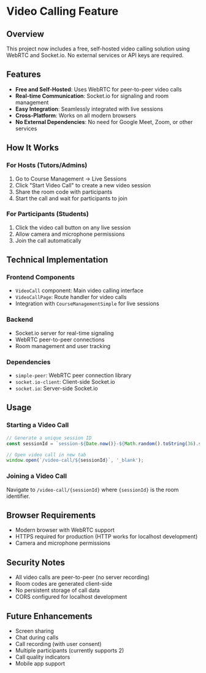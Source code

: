 # Video Calling Feature

## Overview
This project now includes a free, self-hosted video calling solution using WebRTC and Socket.io. No external services or API keys are required.

## Features
- **Free and Self-Hosted**: Uses WebRTC for peer-to-peer video calls
- **Real-time Communication**: Socket.io for signaling and room management
- **Easy Integration**: Seamlessly integrated with live sessions
- **Cross-Platform**: Works on all modern browsers
- **No External Dependencies**: No need for Google Meet, Zoom, or other services

## How It Works

### For Hosts (Tutors/Admins)
1. Go to Course Management → Live Sessions
2. Click "Start Video Call" to create a new video session
3. Share the room code with participants
4. Start the call and wait for participants to join

### For Participants (Students)
1. Click the video call button on any live session
2. Allow camera and microphone permissions
3. Join the call automatically

## Technical Implementation

### Frontend Components
- `VideoCall` component: Main video calling interface
- `VideoCallPage`: Route handler for video calls
- Integration with `CourseManagementSimple` for live sessions

### Backend
- Socket.io server for real-time signaling
- WebRTC peer-to-peer connections
- Room management and user tracking

### Dependencies
- `simple-peer`: WebRTC peer connection library
- `socket.io-client`: Client-side Socket.io
- `socket.io`: Server-side Socket.io

## Usage

### Starting a Video Call
```typescript
// Generate a unique session ID
const sessionId = `session-${Date.now()}-${Math.random().toString(36).substr(2, 9)}`;

// Open video call in new tab
window.open(`/video-call/${sessionId}`, '_blank');
```

### Joining a Video Call
Navigate to `/video-call/{sessionId}` where `{sessionId}` is the room identifier.

## Browser Requirements
- Modern browser with WebRTC support
- HTTPS required for production (HTTP works for localhost development)
- Camera and microphone permissions

## Security Notes
- All video calls are peer-to-peer (no server recording)
- Room codes are generated client-side
- No persistent storage of call data
- CORS configured for localhost development

## Future Enhancements
- Screen sharing
- Chat during calls
- Call recording (with user consent)
- Multiple participants (currently supports 2)
- Call quality indicators
- Mobile app support
